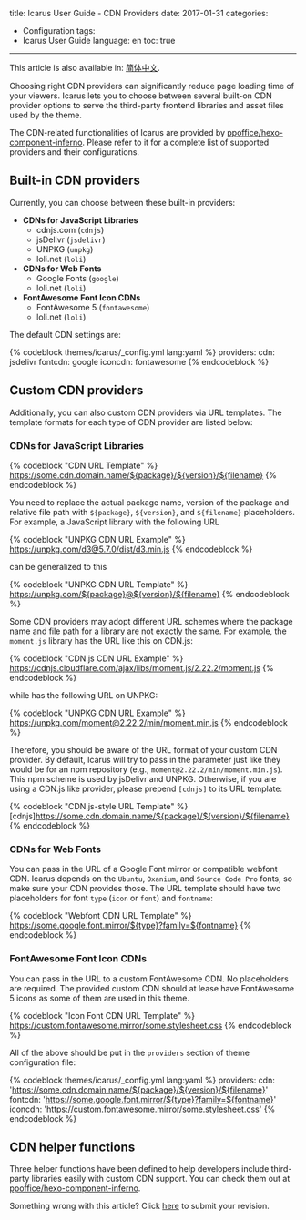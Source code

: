 title: Icarus User Guide - CDN Providers
date: 2017-01-31
categories:
- Configuration
tags:
- Icarus User Guide
language: en
toc: true
---

<div class="notification is-success is-size-6">
This article is also available in: <a href="{% post_path zh-CN/CDN-Providers %}">简体中文</a>.
</div>

Choosing right CDN providers can significantly reduce page loading time of your viewers.
Icarus lets you to choose between several built-on CDN provider options to serve the third-party 
frontend libraries and asset files used by the theme.

<!-- more -->

<div class="notification is-link is-size-6">

The CDN-related functionalities of Icarus are provided by
[ppoffice/hexo-component-inferno](https://github.com/ppoffice/hexo-component-inferno).
Please refer to it for a complete list of supported providers and their configurations.

</div>

## Built-in CDN providers

Currently, you can choose between these built-in providers:

- **CDNs for JavaScript Libraries**
    - cdnjs.com (`cdnjs`)
    - jsDelivr (`jsdelivr`)
    - UNPKG (`unpkg`)
    - loli.net (`loli`)
- **CDNs for Web Fonts**
    - Google Fonts (`google`)
    - loli.net (`loli`)
- **FontAwesome Font Icon CDNs**
    - FontAwesome 5 (`fontawesome`)
    - loli.net (`loli`)

The default CDN settings are:

{% codeblock themes/icarus/_config.yml lang:yaml %}
providers:
    cdn: jsdelivr
    fontcdn: google
    iconcdn: fontawesome
{% endcodeblock %}

## Custom CDN providers

Additionally, you can also custom CDN providers via URL templates.
The template formats for each type of CDN provider are listed below:

### CDNs for JavaScript Libraries

{% codeblock "CDN URL Template" %}
https://some.cdn.domain.name/${package}/${version}/${filename}
{% endcodeblock %}

You need to replace the actual package name, version of the package and relative file path with `${package}`, 
`${version}`, and `${filename}` placeholders.
For example, a JavaScript library with the following URL

{% codeblock "UNPKG CDN URL Example" %}
https://unpkg.com/d3@5.7.0/dist/d3.min.js
{% endcodeblock %}

can be generalized to this

{% codeblock "UNPKG CDN URL Template" %}
https://unpkg.com/${package}@${version}/${filename}
{% endcodeblock %}

Some CDN providers may adopt different URL schemes where the package name and file path for a library 
are not exactly the same.
For example, the `moment.js` library has the URL like this on CDN.js:

{% codeblock "CDN.js CDN URL Example" %}
https://cdnjs.cloudflare.com/ajax/libs/moment.js/2.22.2/moment.js
{% endcodeblock %}

while has the following URL on UNPKG:

{% codeblock "UNPKG CDN URL Example" %}
https://unpkg.com/moment@2.22.2/min/moment.min.js
{% endcodeblock %}

Therefore, you should be aware of the URL format of your custom CDN provider.
By default, Icarus will try to pass in the parameter just like they would be for an npm repository 
(e.g., `moment@2.22.2/min/moment.min.js`). 
This npm scheme is used by jsDelivr and UNPKG. 
Otherwise, if you are using a CDN.js like provider, please prepend `[cdnjs]` to its URL template:

{% codeblock "CDN.js-style URL Template" %}
[cdnjs]https://some.cdn.domain.name/${package}/${version}/${filename}
{% endcodeblock %}

### CDNs for Web Fonts

You can pass in the URL of a Google Font mirror or compatible webfont CDN. 
Icarus depends on the `Ubuntu`, `Oxanium`, and `Source Code Pro` fonts, so make sure your CDN provides those. 
The URL template should have two placeholders for font `type` (`icon` or `font`) and `fontname`:

{% codeblock "Webfont CDN URL Template" %}
https://some.google.font.mirror/${type}?family=${fontname}
{% endcodeblock %}

### FontAwesome Font Icon CDNs

You can pass in the URL to a custom FontAwesome CDN.
No placeholders are required.
The provided custom CDN should at lease have FontAwesome 5 icons as some of them are used in this theme.

{% codeblock "Icon Font CDN URL Template" %}
https://custom.fontawesome.mirror/some.stylesheet.css
{% endcodeblock %}

All of the above should be put in the `providers` section of theme configuration file:

{% codeblock themes/icarus/_config.yml lang:yaml %}
providers:
    cdn: 'https://some.cdn.domain.name/${package}/${version}/${filename}'
    fontcdn: 'https://some.google.font.mirror/${type}?family=${fontname}'
    iconcdn: 'https://custom.fontawesome.mirror/some.stylesheet.css'
{% endcodeblock %}

## CDN helper functions

Three helper functions have been defined to help developers include third-party libraries easily with custom 
CDN support.
You can check them out at [ppoffice/hexo-component-inferno](https://github.com/ppoffice/hexo-component-inferno/blob/0.2.3/src/hexo/helper/cdn.js).


<div class="notification is-warning is-size-6">
Something wrong with this article? Click <a href="https://github.com/ppoffice/hexo-theme-icarus/edit/site/source/_posts/en/CDN-Providers.md">here</a> to submit your revision.
</div>
